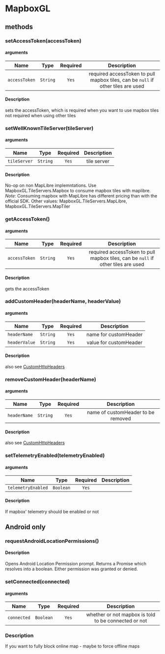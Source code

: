 # MapboxGL

## methods
### setAccessToken(accessToken)

#### arguments
| Name | Type | Required | Description  |
| ---- | :--: | :------: | :----------: |
| `accessToken` | `String` | `Yes` | required accessToken to pull mapbox tiles, can be `null` if other tiles are used |

#### Description
sets the accessToken, which is required when you want to use mapbox tiles
not required when using other tiles

### setWellKnownTileServer(tileServer)

#### arguments
| Name | Type | Required | Description  |
| ---- | :--: | :------: | :----------: |
| `tileServer` | `String` | `Yes` | tile server |

#### Description
No-op on non MapLibre implemntations. Use MapboxGL.TileServers.Mapbox to consume mapbox tiles with maplibre. *Note*: Consuming mapbox with MapLibre has different pricing than with the official SDK. Other values: MapboxGL.TileServers.MapLibre, MapboxGL.TileServers.MapTiler

### getAccessToken()

#### arguments
| Name | Type | Required | Description  |
| ---- | :--: | :------: | :----------: |
| `accessToken` | `String` | `Yes` | required accessToken to pull mapbox tiles, can be `null` if other tiles are used |

#### Description
gets the accessToken


### addCustomHeader(headerName, headerValue)

#### arguments
| Name | Type | Required | Description  |
| ---- | :--: | :------: | :----------: |
| `headerName` | `String` | `Yes` | name for customHeader |
| `headerValue` | `String` | `Yes` | value for customHeader |

#### Description
also see [CustomHttpHeaders](/docs/CustomHttpHeaders.md)


### removeCustomHeader(headerName)

#### arguments
| Name | Type | Required | Description  |
| ---- | :--: | :------: | :----------: |
| `headerName` | `String` | `Yes` | name of customHeader to be removed |

#### Description
also see [CustomHttpHeaders](/docs/CustomHttpHeaders.md)

### setTelemetryEnabled(telemetryEnabled)

#### arguments
| Name | Type | Required | Description  |
| ---- | :--: | :------: | :----------: |
| `telemetryEnabled` | `Boolean` | `Yes` |  |

#### Description
If mapbox' telemetry should be enabled or not

## Android only
### requestAndroidLocationPermissions()
#### Description
Opens Android Location Permission prompt.
Returns a Promise which resolves into a boolean.
Either permission was granted or denied.


### setConnected(connected)
#### arguments
| Name | Type | Required | Description  |
| ---- | :--: | :------: | :----------: |
| `connected` | `Boolean` | `Yes` | whether or not mapbox is told to be connected or not |

### Description
If you want to fully block online map - maybe to force offline maps
